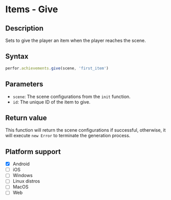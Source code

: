 # Items - Give

## Description

Sets to give the player an item when the player reaches the scene.

## Syntax

```js
perfor.achievements.give(scene, 'first_item')

```

## Parameters

- `scene`: The scene configurations from the `init` function.
- `id`: The unique ID of the item to give.

## Return value

This function will return the scene configurations if successful, otherwise, it will execute `new Error` to terminate the generation process.

## Platform support

- [x] Android
- [ ] iOS
- [ ] Windows
- [ ] Linux distros
- [ ] MacOS
- [ ] Web

